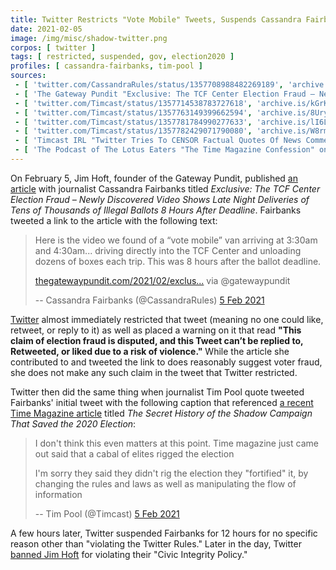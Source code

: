 ```yaml
---
title: Twitter Restricts "Vote Mobile" Tweets, Suspends Cassandra Fairbanks
date: 2021-02-05
image: /img/misc/shadow-twitter.png
corpos: [ twitter ]
tags: [ restricted, suspended, gov, election2020 ]
profiles: [ cassandra-fairbanks, tim-pool ]
sources:
 - [ 'twitter.com/CassandraRules/status/1357708988482269189', 'archive.is/TeegJ' ]
 - [ 'The Gateway Pundit "Exclusive: The TCF Center Election Fraud – Newly Discovered Video Shows Late Night Deliveries of Tens of Thousands of Illegal Ballots 8 Hours After Deadline" by Jim Hoft (5 Feb 2021)', 'archive.is/ehruB' ]
 - [ 'twitter.com/Timcast/status/1357714538783727618', 'archive.is/kGrKZ' ]
 - [ 'twitter.com/Timcast/status/1357763149399662594', 'archive.is/8Ury0' ]
 - [ 'twitter.com/Timcast/status/1357781784990277633', 'archive.is/lI6LG' ]
 - [ 'twitter.com/Timcast/status/1357782429071790080', 'archive.is/W8rm1' ]
 - [ 'Timcast IRL "Twitter Tries To CENSOR Factual Quotes Of News Commentary, They Are TIGHTENING Their Grip" on BitChute (6 Feb 2021)', 'www.bitchute.com/video/XA4G4fMxePo/' ]
 - [ 'The Podcast of The Lotus Eaters "The Time Magazine Confession" on BitChute (8 Feb 2021)', 'www.bitchute.com/video/h8oyTBzROhE/' ]
---
```


On February 5, Jim Hoft, founder of the Gateway Pundit, published [an
article](https://archive.is/ehruB) with journalist Cassandra Fairbanks titled
_Exclusive: The TCF Center Election Fraud – Newly Discovered Video Shows Late
Night Deliveries of Tens of Thousands of Illegal Ballots 8 Hours After
Deadline_. Fairbanks tweeted a link to the article with the following text:

> Here is the video we found of a “vote mobile” van arriving at 3:30am and
> 4:30am... driving directly into the TCF Center and unloading dozens of boxes
> each trip. This was 8 hours after the ballot deadline.
>
> [thegatewaypundit.com/2021/02/exclus...](https://thegatewaypundit.com/2021/02/exclusive-tcf-center-election-fraud-newly-recovered-video-shows-late-night-deliveries-tens-thousands-illegal-ballots-michigan-arena/)
> via @gatewaypundit
>
>  -- Cassandra Fairbanks (@CassandraRules) [5 Feb 2021](https://archive.is/TeegJ)

[Twitter](/twitter/) almost immediately restricted that tweet (meaning no one
could like, retweet, or reply to it) as well as placed a warning on it that
read **"This claim of election fraud is disputed, and this Tweet can’t be
replied to, Retweeted, or liked due to a risk of violence."** While the article
she contributed to and tweeted the link to does reasonably suggest voter fraud,
she does not make any such claim in the tweet that Twitter restricted.

Twitter then did the same thing when journalist Tim Pool quote
tweeted Fairbanks' initial tweet with the following caption that referenced [a
recent Time Magazine article](https://archive.is/U525z) titled _The Secret
History of the Shadow Campaign That Saved the 2020 Election_:

> I don't think this even matters at this point. Time magazine just came out
> said that a cabal of elites rigged the election
>
> I'm sorry they said they didn't rig the election they "fortified" it, by
> changing the rules and laws as well as manipulating the flow of information
>
> -- Tim Pool (@Timcast) [5 Feb 2021](https://archive.is/kGrKZ)

A few hours later, Twitter suspended Fairbanks for 12 hours for no specific
reason other than "violating the Twitter Rules." Later in the day, Twitter
[banned Jim Hoft](/e/twitter-bans-gatewaypundit/) for violating their
"Civic Integrity Policy."
